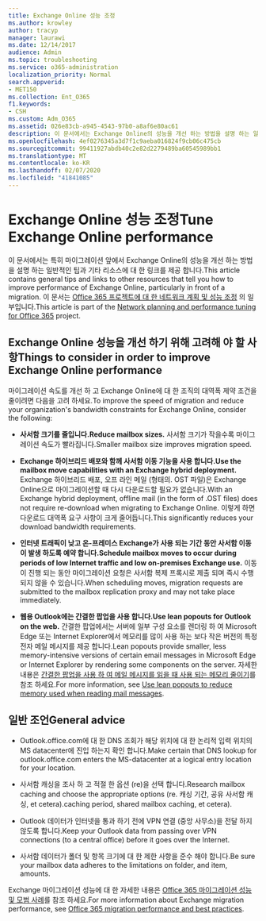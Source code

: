 ```yaml
---
title: Exchange Online 성능 조정
ms.author: krowley
author: tracyp
manager: laurawi
ms.date: 12/14/2017
audience: Admin
ms.topic: troubleshooting
ms.service: o365-administration
localization_priority: Normal
search.appverid:
- MET150
ms.collection: Ent_O365
f1.keywords:
- CSH
ms.custom: Adm_O365
ms.assetid: 026e83cb-a945-4543-97b0-a8af6e80ac61
description: 이 문서에서는 Exchange Online의 성능을 개선 하는 방법을 설명 하는 일반적인 팁과 기타 리소스에 대 한 링크를 제공 합니다.
ms.openlocfilehash: 4ef0276345a3d7f1c9aeba016824f9cb06c475cb
ms.sourcegitcommit: 99411927abdb40c2e82d2279489ba60545989bb1
ms.translationtype: MT
ms.contentlocale: ko-KR
ms.lasthandoff: 02/07/2020
ms.locfileid: "41841085"
---
```

# <a name="tune-exchange-online-performance"></a><span data-ttu-id="e11eb-103">Exchange Online 성능 조정</span><span class="sxs-lookup"><span data-stu-id="e11eb-103">Tune Exchange Online performance</span></span>

<span data-ttu-id="e11eb-104">이 문서에서는 특히 마이그레이션 앞에서 Exchange Online의 성능을 개선 하는 방법을 설명 하는 일반적인 팁과 기타 리소스에 대 한 링크를 제공 합니다.</span><span class="sxs-lookup"><span data-stu-id="e11eb-104">This article contains general tips and links to other resources that tell you how to improve performance of Exchange Online, particularly in front of a migration.</span></span> <span data-ttu-id="e11eb-105">이 문서는 [Office 365 프로젝트에 대 한 네트워크 계획 및 성능 조정](https://aka.ms/tune) 의 일부입니다.</span><span class="sxs-lookup"><span data-stu-id="e11eb-105">This article is part of the [Network planning and performance tuning for Office 365](https://aka.ms/tune) project.</span></span>
   
## <a name="things-to-consider-in-order-to-improve-exchange-online-performance"></a><span data-ttu-id="e11eb-106">Exchange Online 성능을 개선 하기 위해 고려해 야 할 사항</span><span class="sxs-lookup"><span data-stu-id="e11eb-106">Things to consider in order to improve Exchange Online performance</span></span>

<span data-ttu-id="e11eb-107">마이그레이션 속도를 개선 하 고 Exchange Online에 대 한 조직의 대역폭 제약 조건을 줄이려면 다음을 고려 하세요.</span><span class="sxs-lookup"><span data-stu-id="e11eb-107">To improve the speed of migration and reduce your organization's bandwidth constraints for Exchange Online, consider the following:</span></span>
  
- <span data-ttu-id="e11eb-108">**사서함 크기를 줄입니다.**</span><span class="sxs-lookup"><span data-stu-id="e11eb-108">**Reduce mailbox sizes.**</span></span> <span data-ttu-id="e11eb-109">사서함 크기가 작을수록 마이그레이션 속도가 빨라집니다.</span><span class="sxs-lookup"><span data-stu-id="e11eb-109">Smaller mailbox size improves migration speed.</span></span> 
    
- <span data-ttu-id="e11eb-110">**Exchange 하이브리드 배포와 함께 사서함 이동 기능을 사용 합니다.**</span><span class="sxs-lookup"><span data-stu-id="e11eb-110">**Use the mailbox move capabilities with an Exchange hybrid deployment.**</span></span> <span data-ttu-id="e11eb-111">Exchange 하이브리드 배포, 오프 라인 메일 (형태의. OST 파일)은 Exchange Online으로 마이그레이션할 때 다시 다운로드할 필요가 없습니다.</span><span class="sxs-lookup"><span data-stu-id="e11eb-111">With an Exchange hybrid deployment, offline mail (in the form of .OST files) does not require re-download when migrating to Exchange Online.</span></span> <span data-ttu-id="e11eb-112">이렇게 하면 다운로드 대역폭 요구 사항이 크게 줄어듭니다.</span><span class="sxs-lookup"><span data-stu-id="e11eb-112">This significantly reduces your download bandwidth requirements.</span></span> 
    
- <span data-ttu-id="e11eb-113">**인터넷 트래픽이 낮고 온-프레미스 Exchange가 사용 되는 기간 동안 사서함 이동이 발생 하도록 예약 합니다.**</span><span class="sxs-lookup"><span data-stu-id="e11eb-113">**Schedule mailbox moves to occur during periods of low Internet traffic and low on-premises Exchange use.**</span></span> <span data-ttu-id="e11eb-114">이동이 진행 되는 동안 마이그레이션 요청은 사서함 복제 프록시로 제출 되며 즉시 수행 되지 않을 수 있습니다.</span><span class="sxs-lookup"><span data-stu-id="e11eb-114">When scheduling moves, migration requests are submitted to the mailbox replication proxy and may not take place immediately.</span></span> 
    
- <span data-ttu-id="e11eb-115">**웹용 Outlook에는 간결한 팝업을 사용 합니다.**</span><span class="sxs-lookup"><span data-stu-id="e11eb-115">**Use lean popouts for Outlook on the web.**</span></span> <span data-ttu-id="e11eb-116">간결한 팝업에서는 서버에 일부 구성 요소를 렌더링 하 여 Microsoft Edge 또는 Internet Explorer에서 메모리를 많이 사용 하는 보다 작은 버전의 특정 전자 메일 메시지를 제공 합니다.</span><span class="sxs-lookup"><span data-stu-id="e11eb-116">Lean popouts provide smaller, less memory-intensive versions of certain email messages in Microsoft Edge or Internet Explorer by rendering some components on the server.</span></span> <span data-ttu-id="e11eb-117">자세한 내용은 [간결한 팝업을 사용 하 여 메일 메시지를 읽을 때 사용 되는 메모리 줄이기](https://support.office.com/article/a6d6ba01-2562-4c3d-a8f1-78748dd506cf)를 참조 하세요.</span><span class="sxs-lookup"><span data-stu-id="e11eb-117">For more information, see [Use lean popouts to reduce memory used when reading mail messages](https://support.office.com/article/a6d6ba01-2562-4c3d-a8f1-78748dd506cf).</span></span>


## <a name="general-advice"></a><span data-ttu-id="e11eb-118">일반 조언</span><span class="sxs-lookup"><span data-stu-id="e11eb-118">General advice</span></span>

- <span data-ttu-id="e11eb-119">Outlook.office.com에 대 한 DNS 조회가 해당 위치에 대 한 논리적 입력 위치의 MS datacenter에 진입 하는지 확인 합니다.</span><span class="sxs-lookup"><span data-stu-id="e11eb-119">Make certain that DNS lookup for outlook.office.com enters the MS-datacenter at a logical entry location for your location.</span></span>

- <span data-ttu-id="e11eb-120">사서함 캐싱을 조사 하 고 적절 한 옵션 (re)을 선택 합니다.</span><span class="sxs-lookup"><span data-stu-id="e11eb-120">Research mailbox caching and choose the appropriate options (re.</span></span> <span data-ttu-id="e11eb-121">캐싱 기간, 공유 사서함 캐싱, et cetera).</span><span class="sxs-lookup"><span data-stu-id="e11eb-121">caching period, shared mailbox caching, et cetera).</span></span>

- <span data-ttu-id="e11eb-122">Outlook 데이터가 인터넷을 통과 하기 전에 VPN 연결 (중앙 사무소)을 전달 하지 않도록 합니다.</span><span class="sxs-lookup"><span data-stu-id="e11eb-122">Keep your Outlook data from passing over VPN connections (to a central office) before it goes over the Internet.</span></span>

- <span data-ttu-id="e11eb-123">사서함 데이터가 폴더 및 항목 크기에 대 한 제한 사항을 준수 해야 합니다.</span><span class="sxs-lookup"><span data-stu-id="e11eb-123">Be sure your mailbox data adheres to the limitations on folder, and item, amounts.</span></span>
    
<span data-ttu-id="e11eb-124">Exchange 마이그레이션 성능에 대 한 자세한 내용은 [Office 365 마이그레이션 성능 및 모범 사례](https://support.office.com/article/d9acb371-fd6c-4c14-aa8e-db5cbe39aa57)를 참조 하세요.</span><span class="sxs-lookup"><span data-stu-id="e11eb-124">For more information about Exchange migration performance, see [Office 365 migration performance and best practices](https://support.office.com/article/d9acb371-fd6c-4c14-aa8e-db5cbe39aa57).</span></span>
  


